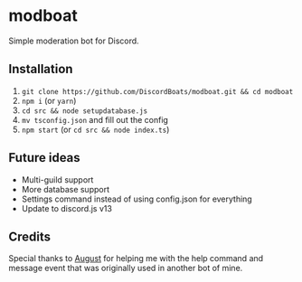 # modboat
Simple moderation bot for Discord.

## Installation
1. ``git clone https://github.com/DiscordBoats/modboat.git && cd modboat``
2. ``npm i`` (or ``yarn``)
3. ``cd src && node setupdatabase.js``
4. ``mv tsconfig.json`` and fill out the config
4. ``npm start`` (or ``cd src && node index.ts``)

## Future ideas
* Multi-guild support
* More database support
* Settings command instead of using config.json for everything
* Update to discord.js v13

## Credits
Special thanks to [August](https://github.com/auguwu) for helping me with the help command and message event that was originally used in another bot of mine.
